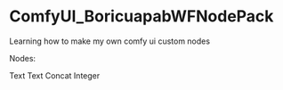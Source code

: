 # ComfyUI_BoricuapabWFNodePack
Learning how to make my own comfy ui custom nodes

Nodes:

Text
Text Concat
Integer
